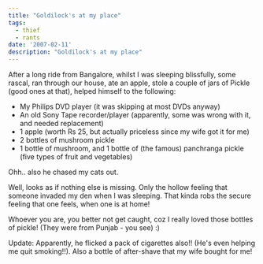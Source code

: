 ```yaml
---
title: "Goldilock's at my place"
tags:
  - thief
  - rants
date: '2007-02-11'
description: "Goldilock's at my place"
---
```


After a long ride from Bangalore, whilst I was sleeping blissfully, some rascal, ran through our house, ate an apple, stole a couple of jars of Pickle (good ones at that), helped himself to the following:

* My Philips DVD player (it was skipping at most DVDs anyway)
* An old Sony Tape recorder/player (apparently, some was wrong with it, and needed replacement)
* 1 apple (worth Rs 25, but actually priceless since my wife got it for me)
* 2 bottles of mushroom pickle
* 1 bottle of mushroom, and 1 bottle of (the famous) panchranga pickle (five types of fruit and vegetables)

Ohh.. also he chased my cats out.

Well, looks as if nothing else is missing. Only the hollow feeling that someone invaded my den when I was sleeping. That kinda robs the secure feeling that one feels, when one is at home!

Whoever you are, you better not get caught, coz I really loved those bottles of pickle! (They were from Punjab - you see) :)

Update: Apparently, he flicked a pack of cigarettes also!! (He's even helping me quit smoking!!). Also a bottle of after-shave that my wife bought for me!

